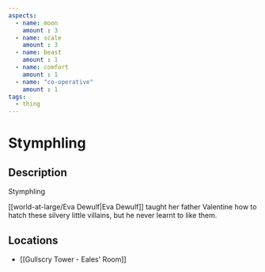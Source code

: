 ```yaml
---
aspects: 
  - name: moon
    amount : 3
  - name: scale
    amount : 3
  - name: beast
    amount : 1
  - name: comfort
    amount : 1
  - name: "co-operative"
    amount : 1
tags:
  - thing
---
```


# Stymphling

## Description
Stymphling

[[world-at-large/Eva Dewulf|Eva Dewulf]] taught her father Valentine how to hatch these silvery little villains, but he never learnt to like them.
## Locations
- [[Gullscry Tower - Eales' Room]]